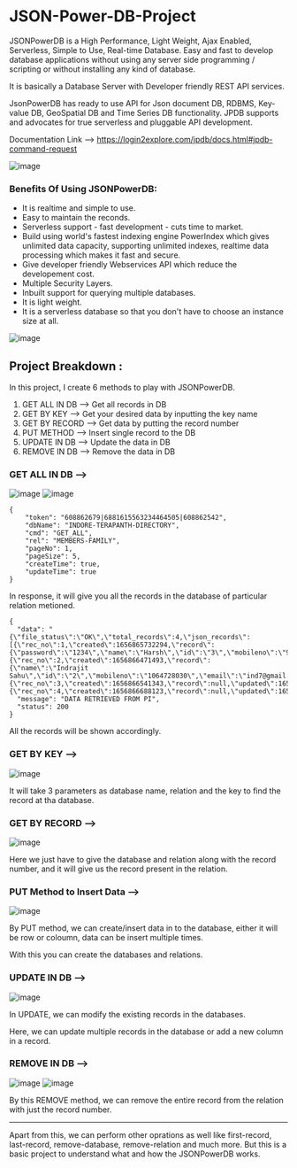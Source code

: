 # JSON-Power-DB-Project

JSONPowerDB is a High Performance, Light Weight, Ajax Enabled, Serverless, Simple to Use, Real-time Database. Easy and fast to develop database applications without using any server side programming / scripting or without installing any kind of database.

It is basically a Database Server with Developer friendly REST API services.

JsonPowerDB has ready to use API for Json document DB, RDBMS, Key-value DB, GeoSpatial DB and Time Series DB functionality. JPDB supports and advocates for true serverless and pluggable API development.

Documentation Link --> https://login2explore.com/jpdb/docs.html#jpdb-command-request

![image](https://user-images.githubusercontent.com/76425862/177053102-99182d48-d40c-446f-9c09-83dd4dd510f2.png)

### Benefits Of Using JSONPowerDB:
- It is realtime and simple to use.
- Easy to maintain the reconds.
- Serverless support - fast development - cuts time to market.
- Build using world's fastest indexing engine PowerIndex which gives unlimited data capacity, supporting unlimited indexes, realtime data processing which makes it fast and secure.
- Give developer friendly Webservices API which reduce the developement cost.
- Multiple Security Layers.
- Inbuilt support for querying multiple databases.
- It is light weight.
- It is a serverless database so that you don't have to choose an instance size at all.

![image](https://user-images.githubusercontent.com/76425862/177053664-27e22530-1012-4aed-9746-130678ac6e01.png)

## Project Breakdown :

In this project, I create 6 methods to play with JSONPowerDB.

1. GET ALL IN DB --> Get all records in DB
2. GET BY KEY --> Get your desired data by inputting the key name
3. GET BY RECORD --> Get data by putting the record number
4. PUT METHOD --> Insert single record to the DB
5. UPDATE IN DB --> Update the data in DB
6. REMOVE IN DB --> Remove the data in DB

### GET ALL IN DB -->

![image](https://user-images.githubusercontent.com/76425862/177054206-e24dcc7a-1ea5-4e2c-a6ff-6aa595ed330c.png)
![image](https://user-images.githubusercontent.com/76425862/177053641-d4959ff9-8182-4f30-a044-dd356600da1e.png)

```
{
    "token": "608862679|6881615563234464505|608862542",
    "dbName": "INDORE-TERAPANTH-DIRECTORY",
    "cmd": "GET_ALL",
    "rel": "MEMBERS-FAMILY",
    "pageNo": 1,
    "pageSize": 5,
    "createTime": true,
    "updateTime": true
}
```

In response, it will give you all the records in the database of particular relation metioned.

```
{
  "data": "{\"file_status\":\"OK\",\"total_records\":4,\"json_records\":[{\"rec_no\":1,\"created\":1656865732294,\"record\":{\"password\":\"1234\",\"name\":\"Harsh\",\"id\":\"3\",\"mobileno\":\"9967025671\",\"email\":\"harsh@gmail.com\",\"mark\":100},\"updated\":1656865732294},{\"rec_no\":2,\"created\":1656866471493,\"record\":{\"name\":\"Indrajit Sahu\",\"id\":\"2\",\"mobileno\":\"1064728030\",\"email\":\"ind7@gmail.com\"},\"updated\":1656866471493},{\"rec_no\":3,\"created\":1656866541343,\"record\":null,\"updated\":1656866541343},{\"rec_no\":4,\"created\":1656866688123,\"record\":null,\"updated\":1656868402835}],\"total_pages\":1,\"current_page\":1}",
  "message": "DATA RETRIEVED FROM PI",
  "status": 200
}
```

All the records will be shown accordingly.

### GET BY KEY -->

![image](https://user-images.githubusercontent.com/76425862/177053614-5f2b5478-700d-4588-939f-93bbf3660b18.png)

It will take 3 parameters as database name, relation and the key to find the record at tha database.

### GET BY RECORD -->

![image](https://user-images.githubusercontent.com/76425862/177053677-54e47efb-c097-45c8-a6dc-7df3d52b95b4.png)

Here we just have to give the database and relation along with the record number, and it will give us the record present in the relation.

### PUT Method to Insert Data -->

![image](https://user-images.githubusercontent.com/76425862/177053729-c57923ca-6a25-499c-b033-102e79e62abb.png)

By PUT method, we can create/insert data in to the database, either it will be row or coloumn, data can be insert multiple times.

With this you can create the databases and relations. 

### UPDATE IN DB -->

![image](https://user-images.githubusercontent.com/76425862/177053962-18151075-0e27-4e92-a1e4-a6fdff43453d.png)

In UPDATE, we can modify the existing records in the databases.

Here, we can update multiple records in the database or add a new column in a record.

### REMOVE IN DB -->

![image](https://user-images.githubusercontent.com/76425862/177054058-aea14071-59e3-4103-a37c-ddb8a1339a58.png)
![image](https://user-images.githubusercontent.com/76425862/177054071-4c60b222-2bdf-42ae-a869-7c64970f470c.png)


By this REMOVE method, we can remove the entire record from the relation with just the record number.

-----------------------------------------------------------------------------------------------------------------------------------------

Apart from this, we can perform other oprations as well like first-record, last-record, remove-database, remove-relation and much more. But this is a basic project to understand what and how the JSONPowerDB works.






